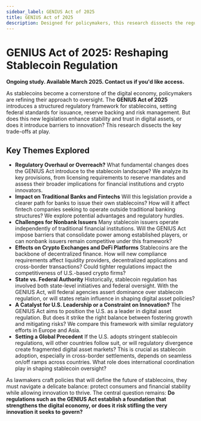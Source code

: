 ```yaml
---
sidebar_label: GENIUS Act of 2025
title: GENIUS Act of 2025
description: Designed for policymakers, this research dissects the regulatory implications of the GENIUS Act of 2025 and its impact on financial institutions, stablecoin issuers and digital asset markets.  
---
```


# **GENIUS Act of 2025: Reshaping Stablecoin Regulation**  

**Ongoing study. Available March 2025. Contact us if you'd like access.**  

As stablecoins become a cornerstone of the digital economy, policymakers are refining their approach to oversight. The **GENIUS Act of 2025** introduces a structured regulatory framework for stablecoins, setting federal standards for issuance, reserve backing and risk management. But does this new legislation enhance stability and trust in digital assets, or does it introduce barriers to innovation? This research dissects the key trade-offs at play.  

## **Key Themes Explored**  

- **Regulatory Overhaul or Overreach?** What fundamental changes does the GENIUS Act introduce to the stablecoin landscape? We analyze its key provisions, from licensing requirements to reserve mandates and assess their broader implications for financial institutions and crypto innovators.  
- **Impact on Traditional Banks and Fintechs** Will this legislation provide a clearer path for banks to issue their own stablecoins? How will it affect fintech companies seeking to operate outside traditional banking structures? We explore potential advantages and regulatory hurdles.  
- **Challenges for Nonbank Issuers** Many stablecoin issuers operate independently of traditional financial institutions. Will the GENIUS Act impose barriers that consolidate power among established players, or can nonbank issuers remain competitive under this framework?  
- **Effects on Crypto Exchanges and DeFi Platforms** Stablecoins are the backbone of decentralized finance. How will new compliance requirements affect liquidity providers, decentralized applications and cross-border transactions? Could tighter regulations impact the competitiveness of U.S.-based crypto firms?  
- **State vs. Federal Authority** Historically, stablecoin regulation has involved both state-level initiatives and federal oversight. With the GENIUS Act, will federal agencies assert dominance over stablecoin regulation, or will states retain influence in shaping digital asset policies?  
- **A Catalyst for U.S. Leadership or a Constraint on Innovation?** The GENIUS Act aims to position the U.S. as a leader in digital asset regulation. But does it strike the right balance between fostering growth and mitigating risks? We compare this framework with similar regulatory efforts in Europe and Asia.  
- **Setting a Global Precedent** If the U.S. adopts stringent stablecoin regulations, will other countries follow suit, or will regulatory divergence create fragmented digital asset markets? This is crucial as stablecoin adoption, especially in cross-border settlements, depends on seamless on/off ramps across countries. What role does international coordination play in shaping stablecoin oversight?  

As lawmakers craft policies that will define the future of stablecoins, they must navigate a delicate balance: protect consumers and financial stability while allowing innovation to thrive. The central question remains: **Do regulations such as the GENIUS Act establish a foundation that strengthens the digital economy, or does it risk stifling the very innovation it seeks to govern?**  




